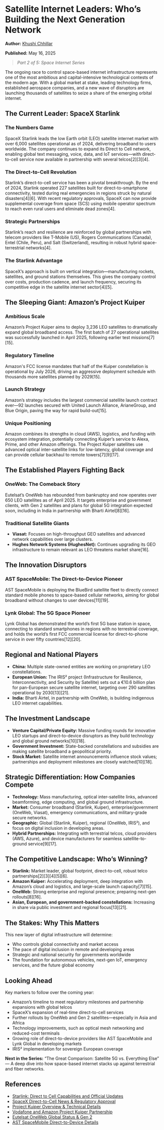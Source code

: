 # Satellite Internet Leaders: Who’s Building the Next Generation Network

**Author:** [Khushi Chhillar](https://www.linkedin.com/in/kcl17/)

**Published:** May 16, 2025

> *Part 2 of 5: Space Internet Series*

The ongoing race to control space-based internet infrastructure represents one of the most ambitious and capital-intensive technological contests of the modern age. With a global market at stake, leading technology firms, established aerospace companies, and a new wave of disruptors are launching thousands of satellites to seize a share of the emerging orbital internet.

## The Current Leader: SpaceX Starlink

### The Numbers Game

SpaceX Starlink leads the low Earth orbit (LEO) satellite internet market with over 6,000 satellites operational as of 2024, delivering broadband to users worldwide. The company continues to expand its Direct to Cell network, enabling global text messaging, voice, data, and IoT services—with direct-to-cell service now available in partnership with several telcos[2][3][4].

### The Direct-to-Cell Revolution

Starlink’s direct-to-cell service has been a pivotal breakthrough. By the end of 2024, Starlink operated 227 satellites built for direct-to-smartphone connectivity, tested during real emergencies in regions struck by natural disasters[4][6]. With recent regulatory approvals, SpaceX can now provide supplemental coverage from space (SCS) using mobile operator spectrum to reach even rural users and eliminate dead zones[4].

### Strategic Partnerships

Starlink’s reach and resilience are reinforced by global partnerships with telecom providers like T-Mobile (US), Rogers Communications (Canada), Entel (Chile, Peru), and Salt (Switzerland), resulting in robust hybrid space-terrestrial networks[4].

### The Starlink Advantage

SpaceX’s approach is built on vertical integration—manufacturing rockets, satellites, and ground stations themselves. This gives the company control over costs, production cadence, and launch frequency, securing its competitive edge in the satellite internet sector[4][5].

## The Sleeping Giant: Amazon’s Project Kuiper

### Ambitious Scale

Amazon’s Project Kuiper aims to deploy 3,236 LEO satellites to dramatically expand global broadband access. The first batch of 27 operational satellites was successfully launched in April 2025, following earlier test missions[7][15].

### Regulatory Timeline

Amazon's FCC license mandates that half of the Kuiper constellation is operational by July 2026, driving an aggressive deployment schedule with thousands more satellites planned by 2029[15].

### Launch Strategy

Amazon’s strategy includes the largest commercial satellite launch contract ever—92 launches secured with United Launch Alliance, ArianeGroup, and Blue Origin, paving the way for rapid build-out[15].

### Unique Positioning

Amazon combines its strengths in cloud (AWS), logistics, and funding with ecosystem integration, potentially connecting Kuiper’s service to Alexa, Prime, and other Amazon offerings. The Project Kuiper satellites use advanced optical inter-satellite links for low-latency, global coverage and can provide cellular backhaul to remote towers[7][9][17].

## The Established Players Fighting Back

### OneWeb: The Comeback Story

Eutelsat’s OneWeb has rebounded from bankruptcy and now operates over 650 LEO satellites as of April 2025. It targets enterprise and government clients, with Gen 2 satellites and plans for global 5G integration expected soon, including in India in partnership with Bharti Airtel[8][16].

### Traditional Satellite Giants

- **Viasat:** Focuses on high-throughput GEO satellites and advanced network capabilities over large clusters.
- **Hughes Network Systems (HughesNet):** Continues upgrading its GEO infrastructure to remain relevant as LEO threatens market share[16].

## The Innovation Disruptors

### AST SpaceMobile: The Direct-to-Device Pioneer

AST SpaceMobile is deploying the BlueBird satellite fleet to directly connect standard mobile phones to space-based cellular networks, aiming for global broadband without changes to user devices[11][19].

### Lynk Global: The 5G Space Pioneer

Lynk Global has demonstrated the world’s first 5G base station in space, connecting to standard smartphones in regions with no terrestrial coverage, and holds the world’s first FCC commercial license for direct-to-phone service in over fifty countries[12][20].

## Regional and National Players

- **China:** Multiple state-owned entities are working on proprietary LEO constellations.
- **European Union:** The IRIS² project (Infrastructure for Resilience, Interconnectivity, and Security by Satellite) sets out a €10.6 billion plan for pan-European secure satellite internet, targeting over 290 satellites operational by 2030[13][21].
- **India:** Bharti Airtel, in partnership with OneWeb, is building indigenous LEO internet capabilities.

## The Investment Landscape

- **Venture Capital/Private Equity:** Massive funding rounds for innovative LEO startups and direct-to-device disruptors as they build technology and global ground networks[10][18].
- **Government Investment:** State-backed constellations and subsidies are making satellite broadband a geopolitical priority.
- **Stock Market:** Satellite internet announcements influence stock values; partnerships and deployment milestones are closely watched[10][18].

## Strategic Differentiation: How Companies Compete

- **Technology:** Mass manufacturing, optical inter-satellite links, advanced beamforming, edge computing, and global ground infrastructure.
- **Market:** Consumer broadband (Starlink, Kuiper), enterprise/government (OneWeb, Viasat), emergency communications, and military-grade secure networks.
- **Geographic:** Global (Starlink, Kuiper), regional (OneWeb, IRIS²), and focus on digital inclusion in developing areas.
- **Hybrid Partnerships:** Integrating with terrestrial telcos, cloud providers (AWS, Azure), and device manufacturers for seamless satellite-to-ground service[9][17].

## The Competitive Landscape: Who’s Winning?

- **Starlink:** Market leader, global footprint, direct-to-cell, robust telco partnerships[2][3][4][5][6].
- **Amazon Kuiper:** Accelerating deployment, deep integration with Amazon’s cloud and logistics, and large-scale launch capacity[7][15].
- **OneWeb:** Strong enterprise and regional presence; preparing next-gen rollouts[8][16].
- **Asian, European, and government-backed constellations:** Increasing in share via public investment and regional focus[13][21].

## The Stakes: Why This Matters

This new layer of digital infrastructure will determine:

- Who controls global connectivity and market access
- The pace of digital inclusion in remote and developing areas
- Strategic and national security for governments worldwide
- The foundation for autonomous vehicles, next-gen IoT, emergency services, and the future global economy

## Looking Ahead

Key markers to follow over the coming year:

- Amazon’s timeline to meet regulatory milestones and partnership expansions with global telcos
- SpaceX’s expansion of real-time direct-to-cell services
- Further rollouts by OneWeb and Gen 2 satellites—especially in Asia and Africa
- Technology improvements, such as optical mesh networking and reduced-cost terminals
- Growing role of direct-to-device providers like AST SpaceMobile and Lynk Global in developing markets
- IRIS² implementation for sovereign European coverage

**Next in the Series:** “The Great Comparison: Satellite 5G vs. Everything Else” — A deep dive into how space-based internet stacks up against terrestrial and fiber networks.

## References

- [Starlink: Direct to Cell Capabilities and Official Updates](https://www.starlink.com/business/direct-to-cell)
- [SpaceX Direct-to-Cell News & Regulatory Approval](https://www.satellitetoday.com/connectivity/2024/12/06/spacex-launch-completes-the-first-shell-of-starlink-direct-to-cell-satellites/)
- [Project Kuiper Overview & Technical Details](https://www.eoportal.org/satellite-missions/projectkuiper)
- [Vodafone and Amazon Project Kuiper Partnership](https://www.vodafone.com/news/technology/vodafone-and-amazons-project-kuiper-extend-connectivity-africa-and-europe)
- [Eutelsat OneWeb Global Status & Gen 2](https://ast-networks.com/insights/leo-connectivity/oneweb-leo-satellites/)
- [AST SpaceMobile Direct-to-Device Details](https://ast-science.com/spacemobile-network/direct-connection/)
